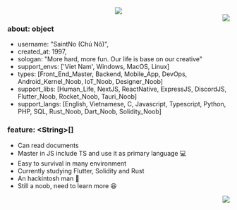 <div align="center">
  <img src="https://github-readme-streak-stats.herokuapp.com/?user=tctien342&hide_border=true&date_format=j%20M%5B%20Y%5D" />
</div>

<img align=right src='https://github.githubassets.com/images/mona-whisper.gif'/>

### about: object
- username: "SaintNo (Chú Nô)",
- created_at: 1997,
- sologan: "More hard, more fun. Our life is base on our creative"
- support_envs: ['Viet Nam', Windows, MacOS, Linux]
- types: [Front_End_Master, Backend, Mobile_App, DevOps, Android_Kernel_Noob, IoT_Noob, Designer_Noob]
- support_libs: [Human_Life, NextJS, ReactNative, ExpressJS, DiscordJS, Flutter_Noob, Rocket_Noob, Tauri_Noob]
- support_langs: [English, Vietnamese, C, Javascript, Typescript, Python, PHP, SQL, Rust_Noob, Dart_Noob, Solidity_Noob]


### feature: \<String\>[]
- Can read documents
- Master in JS include TS and use it as primary language :computer:
- Easy to survival in many environment
- Currently studying Flutter, Solidity and Rust
- An hackintosh man :apple:
- Still a noob, need to learn more :laughing:

<img align=right src='https://user-images.githubusercontent.com/26409306/157215133-68733f03-cad7-4cfe-8904-5c6756ac72ba.svg'/>

